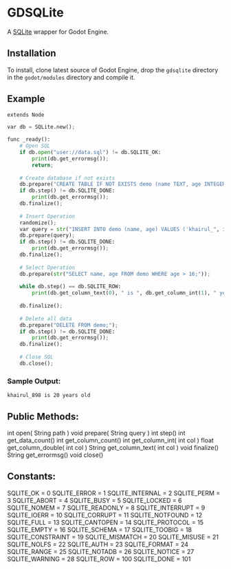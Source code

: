 # GDSQLite

A [SQLite](https://www.sqlite.org/) wrapper for Godot Engine.

## Installation

To install, clone latest source of Godot Engine, drop the `gdsqlite` directory in the `godot/modules` directory and compile it.

## Example

```python
extends Node

var db = SQLite.new();

func _ready():
	# Open SQL
	if db.open("user://data.sql") != db.SQLITE_OK:
		print(db.get_errormsg());
		return;
	
	# Create database if not exists
	db.prepare("CREATE TABLE IF NOT EXISTS demo (name TEXT, age INTEGER);");
	if db.step() != db.SQLITE_DONE:
		print(db.get_errormsg());
	db.finalize();
	
	# Insert Operation
	randomize();
	var query = str("INSERT INTO demo (name, age) VALUES ('khairul_", int(rand_range(99,999)) ,"', '", int(rand_range(17,25)) ,"');");
	db.prepare(query);
	if db.step() != db.SQLITE_DONE:
		print(db.get_errormsg());
	db.finalize();
	
	# Select Operation
	db.prepare(str("SELECT name, age FROM demo WHERE age > 16;"));
	
	while db.step() == db.SQLITE_ROW:
		print(db.get_column_text(0), " is ", db.get_column_int(1), " years old");
	
	db.finalize();
	
	# Delete all data
	db.prepare("DELETE FROM demo;");
	if db.step() != db.SQLITE_DONE:
		print(db.get_errormsg());
	db.finalize();
	
	# Close SQL
	db.close();
```

### Sample Output:

```
khairul_898 is 20 years old
```

## Public Methods:

int open( String path )
void prepare( String query )
int step()
int get_data_count()
int get_column_count()
int get_column_int( int col )
float get_column_double( int col )
String get_column_text( int col )
void finalize()
String get_errormsg()
void close()

## Constants:

SQLITE_OK = 0
SQLITE_ERROR = 1
SQLITE_INTERNAL = 2
SQLITE_PERM = 3
SQLITE_ABORT = 4
SQLITE_BUSY = 5
SQLITE_LOCKED = 6
SQLITE_NOMEM = 7
SQLITE_READONLY = 8
SQLITE_INTERRUPT = 9
SQLITE_IOERR = 10
SQLITE_CORRUPT = 11
SQLITE_NOTFOUND = 12
SQLITE_FULL = 13
SQLITE_CANTOPEN = 14
SQLITE_PROTOCOL = 15
SQLITE_EMPTY = 16
SQLITE_SCHEMA = 17
SQLITE_TOOBIG = 18
SQLITE_CONSTRAINT = 19
SQLITE_MISMATCH = 20
SQLITE_MISUSE = 21
SQLITE_NOLFS = 22
SQLITE_AUTH = 23
SQLITE_FORMAT = 24
SQLITE_RANGE = 25
SQLITE_NOTADB = 26
SQLITE_NOTICE = 27
SQLITE_WARNING = 28
SQLITE_ROW = 100
SQLITE_DONE = 101
